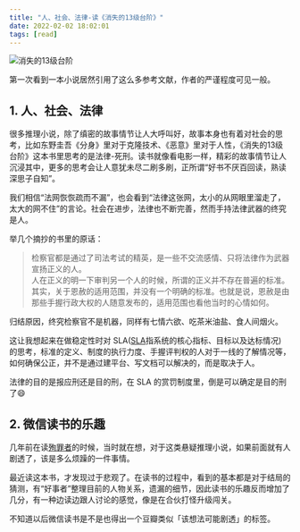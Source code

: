 ```yaml
---
title: "人、社会、法律-读《消失的13级台阶》"
date: 2022-02-02 18:02:01
tags: [read]
---
```


![消失的13级台阶](https://img1.doubanio.com/lpic/s34070178.jpg)

第一次看到一本小说居然引用了这么多参考文献，作者的严谨程度可见一般。

## 1. 人、社会、法律

很多推理小说，除了缜密的故事情节让人大呼叫好，故事本身也有着对社会的思考，比如东野圭吾《分身》里对于克隆技术、《恶意》里对于人性，《消失的13级台阶》这本书里思考的是法律-死刑。读书就像看电影一样，精彩的故事情节让人沉浸其中，更多的思考会让人意犹未尽二刷多刷，正所谓“好书不厌百回读，熟读深思子自知”。

我们相信“法网恢恢疏而不漏”，也会看到“法律这张网，太小的从网眼里溜走了，太大的网不住”的言论。社会在进步，法律也不断完善，然而手持法律武器的终究是人。

举几个摘抄的书里的原话：

> 检察官都是通过了司法考试的精英，是一些不交流感情、只将法律作为武器宣扬正义的人。  
> 人在正义的明一下审判另一个人的时候，所谓的正义并不存在普遍的标准。   
> 其实，关于恩赦的适用范围，并没有一个明确的标准。也就是说，恩赦是由那些手握行政大权的人随意发布的，适用范围也看他当时的心情如何。   

归结原因，终究检察官不是机器，同样有七情六欲、吃茶米油盐、食人间烟火。

这让我想起来在做稳定性时对 SLA([SLA](https://en.wikipedia.org/wiki/Service-level_agreement)指系统的核心指标、目标以及达标情况) 的思考，标准的定义、制度的执行力度、手握评判权的人对于一线的了解情况等，如何确保公正，并不是通过建平台、写文档可以解决的，而是取决于人。

法律的目的是报应刑还是目的刑，在 SLA 的赏罚制度里，倒是可以确定是目的刑了😄

## 2. 微信读书的乐趣

几年前在读[殉罪者](https://izualzhy.cn/books.html)的时候，当时就在想，对于这类悬疑推理小说，如果前面就有人剧透了，该是多么烦躁的一件事情。

最近读这本书，才发现过于悲观了。在读书的过程中，看到的基本都是对于结局的猜测，有“好事者”整理目前的人物关系，遗漏的细节，因此读书的乐趣反而增加了几分，有一种边读边跟人讨论的感觉，像是在合伙打怪升级闯关。

不知道以后微信读书是不是也得出一个豆瓣类似「该想法可能剧透」的标签。
